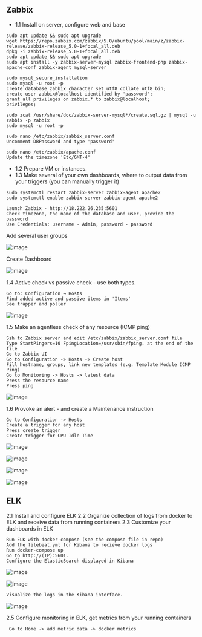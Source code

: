 ## Zabbix

- 1.1 Install on server, configure web and base
```
sudo apt update && sudo apt upgrade
wget https://repo.zabbix.com/zabbix/5.0/ubuntu/pool/main/z/zabbix-release/zabbix-release_5.0-1+focal_all.deb
dpkg -i zabbix-release_5.0-1+focal_all.deb
sudo apt update && sudo apt upgrade
sudo apt install -y zabbix-server-mysql zabbix-frontend-php zabbix-apache-conf zabbix-agent mysql-server

sudo mysql_secure_installation
sudo mysql -u root -p
create database zabbix character set utf8 collate utf8_bin;
create user zabbix@localhost identified by 'password';
grant all privileges on zabbix.* to zabbix@localhost;
privileges;

sudo zcat /usr/share/doc/zabbix-server-mysql*/create.sql.gz | mysql -u zabbix -p zabbix
sudo mysql -u root -p

sudo nano /etc/zabbix/zabbix_server.conf
Uncomment DBPassword and type 'password' 

sudo nano /etc/zabbix/apache.conf
Update the timezone 'Etc/GMT-4'
```
- 1.2 Prepare VM or instances. 
- 1.3 Make several of your own dashboards, where to output data from your triggers (you can manually trigger it)

```
sudo systemctl restart zabbix-server zabbix-agent apache2
sudo systemctl enable zabbix-server zabbix-agent apache2

Launch Zabbix - http://18.222.26.235:5601
Check timezone, the name of the database and user, provide the password
Use Credentials: username - Admin, password - password
```

Add several user groups

![image](https://user-images.githubusercontent.com/88404376/131835226-243ae63d-f30e-4f0c-9add-0270ea81e9b1.png)

Create Dashboard 

![image](https://user-images.githubusercontent.com/88404376/131839790-6631f1ab-f015-48e2-8971-1b8e87c2475b.png)

1.4 Active check vs passive check - use both types.

```
Go to: Configuration → Hosts
Find added active and passive items in 'Items' 
See trapper and poller 
```
![image](https://user-images.githubusercontent.com/88404376/131841538-c8829f67-6c58-4c6b-bb00-27c31144dfb3.png)

1.5 Make an agentless check of any resource (ICMP ping)

```
Ssh to Zabbix server and edit /etc/zabbix/zabbix_server.conf file
Type StartPingers=10 FpingLocation=/usr/sbin/fping. at the end of the file
Go to Zabbix UI 
Go to Configuration -> Hosts -> Create host
Fill hostname, groups, link new templates (e.g. Template Module ICMP Ping) 
Go to Monitoring -> Hosts -> latest data 
Press the resource name 
Press ping
```
![image](https://user-images.githubusercontent.com/88404376/131841538-c8829f67-6c58-4c6b-bb00-27c31144dfb3.png)

1.6 Provoke an alert - and create a Maintenance instruction

```
Go to Configuration -> Hosts
Create a trigger for any host 
Press create trigger
Create trigger for CPU Idle Time
```
![image](https://user-images.githubusercontent.com/88404376/131843125-ae337a89-3e7a-45a0-ad3a-c3b17c6344d1.png)

![image](https://user-images.githubusercontent.com/88404376/131843057-4e26ba9d-8955-4041-b7e8-03bd093d294d.png)

![image](https://user-images.githubusercontent.com/88404376/131843224-4fdaf82a-3172-4476-815e-3b85dd4d62e3.png)

![image](https://user-images.githubusercontent.com/88404376/131843273-75479502-33e3-4650-8e3c-a37a3dc23283.png)

## ELK

2.1 Install and configure ELK
2.2 Organize collection of logs from docker to ELK and receive data from running containers
2.3 Customize your dashboards in ELK
```
Run ELK with docker-compose (see the compose file in repo)
Add the filebeat.yml for Kibana to recieve docker logs
Run docker-compose up
Go to http://(IP):5601.
Configure the ElasticSearch displayed in Kibana
```
![image](https://user-images.githubusercontent.com/88404376/131843974-857c9299-50ba-46aa-a7ba-d4265e3e2ec6.png)

![image](https://user-images.githubusercontent.com/88404376/131844038-beb16e8f-727c-45ef-8277-7015e9177f04.png)

```
Visualize the logs in the Kibana interface.
```
![image](https://user-images.githubusercontent.com/88404376/131844231-2a277463-5c9f-4822-a5c2-9f23d3c31a18.png)

2.5 Configure monitoring in ELK, get metrics from your running containers

```
 Go to Home -> add metric data -> docker metrics
 
```
